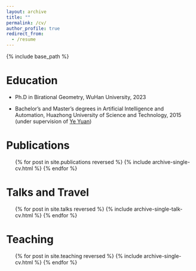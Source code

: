 ```yaml
---
layout: archive
title: ""
permalink: /cv/
author_profile: true
redirect_from:
  - /resume
---
```


{% include base_path %}

Education
======
* Ph.D in Birational Geometry, WuHan University, 2023 

* Bachelor’s and Master’s degrees in Artificial Intelligence and Automation, Huazhong University of Science and Technology, 2015 (under supervision of [Ye Yuan](https://yy311.github.io/))


Publications
======
  <ul>{% for post in site.publications reversed %}
    {% include archive-single-cv.html %}
  {% endfor %}</ul>
  
Talks and Travel
======
  <ul>{% for post in site.talks reversed %}
    {% include archive-single-talk-cv.html  %}
  {% endfor %}</ul>
  
Teaching
======
  <ul>{% for post in site.teaching reversed %}
    {% include archive-single-cv.html %}
  {% endfor %}</ul>
  

